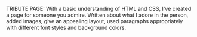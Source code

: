 TRIBUTE PAGE:
With a basic understanding of HTML and CSS, I've created a page for someone you admire. 
Written about what I adore in the person, added images, give an appealing layout, used paragraphs appropriately with different font styles and background colors.
